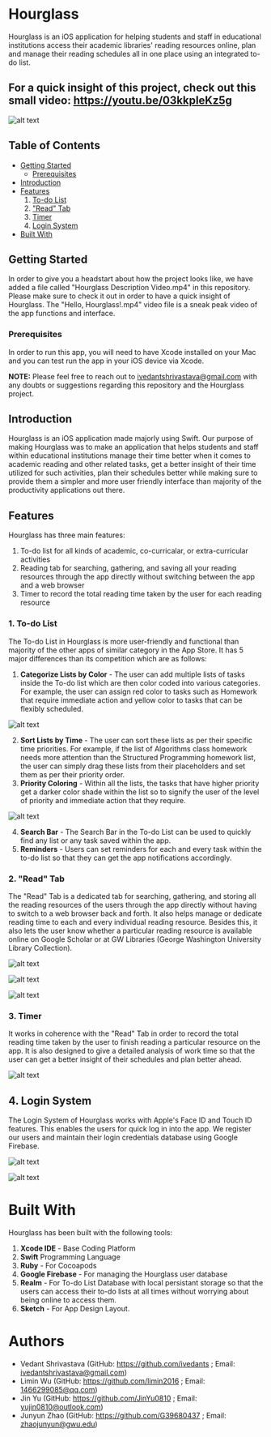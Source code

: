# Hourglass

Hourglass is an iOS application for helping students and staff in educational institutions access their academic libraries' reading resources online, plan and manage their reading schedules all in one place using an integrated to-do list.

## For a quick insight of this project, check out this small video: https://youtu.be/03kkpIeKz5g

![alt text](https://github.com/ivedants/Hourglass-iOS-Application-for-Reading-Resource-Management/blob/main/Screenshot%20-%201.png?raw=true)

## Table of Contents

- [Getting Started](#getting-started)
  - [Prerequisites](#prerequisites)
- [Introduction](#introduction)
- [Features](#features)
   1. [To-do List](#1-to-do-list)
   2. ["Read" Tab](#2-read-tab)
   3. [Timer](#3-timer)
   4. [Login System](#4-login-system)
- [Built With](#built-with)

## Getting Started

In order to give you a headstart about how the project looks like, we have added a file called "Hourglass Description Video.mp4" in this repository. Please make sure to check it out in order to have a quick insight of Hourglass. The "Hello, Hourglass!.mp4" video file is a sneak peak video of the app functions and interface. 

### Prerequisites

In order to run this app, you will need to have Xcode installed on your Mac and you can test run the app in your iOS device via Xcode. 

**NOTE:** Please feel free to reach out to ivedantshrivastava@gmail.com with any doubts or suggestions regarding this repository and the Hourglass project. 

## Introduction

Hourglass is an iOS application made majorly using Swift. Our purpose of making Hourglass was to make an application that helps students and staff within educational institutions manage their time better when it comes to academic reading and other related tasks, get a better insight of their time utilized for such activities, plan their schedules better while making sure to provide them a simpler and more user friendly interface than majority of the productivity applications out there. 

## Features

Hourglass has three main features:
1. To-do list for all kinds of academic, co-curricalar, or extra-curricular activities
2. Reading tab for searching, gathering, and saving all your reading resources through the app directly without switching between the app and a web browser
3. Timer to record the total reading time taken by the user for each reading resource

### 1. To-do List

The To-do List in Hourglass is more user-friendly and functional than majority of the other apps of similar category in the App Store. It has 5 major differences than its competition which are as follows:
1. **Categorize Lists by Color** - The user can add multiple lists of tasks inside the To-do list which are then color coded into various categories. For example, the user can assign red color to tasks such as Homework that require immediate action and yellow color to tasks that can be flexibly scheduled. 

![alt text](https://github.com/ivedants/Hourglass-iOS-Application-for-Reading-Resource-Management/blob/main/Screenshot%20-%203.png?raw=true)

2. **Sort Lists by Time** - The user can sort these lists as per their specific time priorities. For example, if the list of Algorithms class homework needs more attention than the Structured Programming homework list, the user can simply drag these lists from their placeholders and set them as per their priority order. 
3. **Priority Coloring** - Within all the lists, the tasks that have higher priority get a darker color shade within the list so to signify the user of the level of priority and immediate action that they require. 

![alt text](https://github.com/ivedants/Hourglass-iOS-Application-for-Reading-Resource-Management/blob/main/Screenshot%20-%202.png?raw=true)

4. **Search Bar** - The Search Bar in the To-do List can be used to quickly find any list or any task saved within the app. 
5. **Reminders** - Users can set reminders for each and every task within the to-do list so that they can get the app notifications accordingly. 

 ### 2. "Read" Tab

The "Read" Tab is a dedicated tab for searching, gathering, and storing all the reading resources of the users through the app directly without having to switch to a web browser back and forth. It also helps manage or dedicate reading time to each and every individual reading resource. Besides this, it also lets the user know whether a particular reading resource is available online on Google Scholar or at GW Libraries (George Washington University Library Collection).

![alt text](https://github.com/ivedants/Hourglass-iOS-Application-for-Reading-Resource-Management/blob/main/Screenshot%20-%205.png?raw=true)

![alt text](https://github.com/ivedants/Hourglass-iOS-Application-for-Reading-Resource-Management/blob/main/Screenshot%20-%206.png?raw=true)

![alt text](https://github.com/ivedants/Hourglass-iOS-Application-for-Reading-Resource-Management/blob/main/Screenshot%20-%207.png?raw=true)

### 3. Timer

It works in coherence with the "Read" Tab in order to record the total reading time taken by the user to finish reading a particular resource on the app. It is also designed to give a detailed analysis of work time so that the user can get a better insight of their schedules and plan better ahead. 

![alt text](https://github.com/ivedants/Hourglass-iOS-Application-for-Reading-Resource-Management/blob/main/Screenshot%20-%204.png?raw=true)

## 4. Login System

The Login System of Hourglass works with Apple's Face ID and Touch ID features. This enables the users for quick log in into the app. We register our users and maintain their login credentials database using Google Firebase. 

![alt text](https://github.com/ivedants/Hourglass-iOS-Application-for-Reading-Resource-Management/blob/main/Screenshot%20-%208.png?raw=true)

![alt text](https://github.com/ivedants/Hourglass-iOS-Application-for-Reading-Resource-Management/blob/main/Screenshot%20-%209.png?raw=true)

# Built With

Hourglass has been built with the following tools:
1. **Xcode IDE** - Base Coding Platform
2. **Swift** Programming Language
3. **Ruby** - For Cocoapods
4. **Google Firebase** - For managing the Hourglass user database
5. **Realm** - For To-do List Database with local persistant storage so that the users can access their to-do lists at all times without worrying about being online to access them. 
6. **Sketch** - For App Design Layout. 

# Authors

- Vedant Shrivastava (GitHub: https://github.com/ivedants ; Email: ivedantshrivastava@gmail.com)
- Limin Wu (GitHub: https://github.com/limin2016 ; Email: 1466299085@qq.com)
- Jin Yu (GitHub: https://github.com/JinYu0810 ; Email: yujin0810@outlook.com)
- Junyun Zhao (GitHub: https://github.com/G39680437 ; Email: zhaojunyun@gwu.edu)
